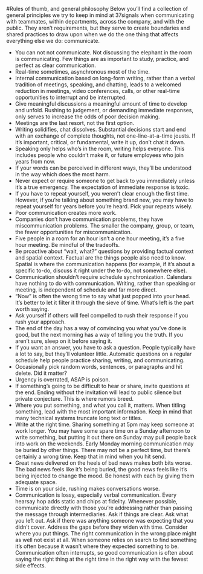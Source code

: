 #Rules of thumb, and general philosophy
 Below you’ll find a collection of general principles we try to keep in mind at 37signals when communicating with teammates, within departments, across the company, and with the public. They aren’t requirements, but they serve to create boundaries and shared practices to draw upon when we do the one thing that affects everything else we do: communicate.

- You can not not communicate. Not discussing the elephant in the room is communicating. Few things are as important to study, practice, and perfect as clear communication.
- Real-time sometimes, asynchronous most of the time.
- Internal communication based on long-form writing, rather than a verbal tradition of meetings, speaking, and chatting, leads to a welcomed reduction in meetings, video conferences, calls, or other real-time opportunities to interrupt and be interrupted.
- Give meaningful discussions a meaningful amount of time to develop and unfold. Rushing to judgement, or demanding immediate responses, only serves to increase the odds of poor decision making.
- Meetings are the last resort, not the first option.
- Writing solidifies, chat dissolves. Substantial decisions start and end with an exchange of complete thoughts, not one-line-at-a-time jousts. If it’s important, critical, or fundamental, write it up, don’t chat it down.
- Speaking only helps who’s in the room, writing helps everyone. This includes people who couldn’t make it, or future employees who join years from now.
- If your words can be perceived in different ways, they’ll be understood in the way which does the most harm.
- Never expect or require someone to get back to you immediately unless it’s a true emergency. The expectation of immediate response is toxic.
- If you have to repeat yourself, you weren’t clear enough the first time. However, if you’re talking about something brand new, you may have to repeat yourself for years before you’re heard. Pick your repeats wisely.
- Poor communication creates more work.
- Companies don’t have communication problems, they have miscommunication problems. The smaller the company, group, or team, the fewer opportunities for miscommunication.
- Five people in a room for an hour isn’t a one hour meeting, it’s a five hour meeting. Be mindful of the tradeoffs.
- Be proactive about “wait, what?” questions by providing factual context and spatial context. Factual are the things people also need to know. Spatial is where the communication happens (for example, if it’s about a specific to-do, discuss it right under the to-do, not somewhere else).
- Communication shouldn’t require schedule synchronization. Calendars have nothing to do with communication. Writing, rather than speaking or meeting, is independent of schedule and far more direct.
- “Now” is often the wrong time to say what just popped into your head. It’s better to let it filter it through the sieve of time. What’s left is the part worth saying.
- Ask yourself if others will feel compelled to rush their response if you rush your approach.
- The end of the day has a way of convincing you what you’ve done is good, but the next morning has a way of telling you the truth. If you aren’t sure, sleep on it before saying it.
- If you want an answer, you have to ask a question. People typically have a lot to say, but they’ll volunteer little. Automatic questions on a regular schedule help people practice sharing, writing, and communicating.
- Occasionally pick random words, sentences, or paragraphs and hit delete. Did it matter?
- Urgency is overrated, ASAP is poison.
- If something’s going to be difficult to hear or share, invite questions at the end. Ending without the invitation will lead to public silence but private conjecture. This is where rumors breed.
- Where you put something, and what you call it, matters. When titling something, lead with the most important information. Keep in mind that many technical systems truncate long text or titles.
- Write at the right time. Sharing something at 5pm may keep someone at work longer. You may have some spare time on a Sunday afternoon to write something, but putting it out there on Sunday may pull people back into work on the weekends. Early Monday morning communication may be buried by other things. There may not be a perfect time, but there’s certainly a wrong time. Keep that in mind when you hit send.
- Great news delivered on the heels of bad news makes both bits worse. The bad news feels like it’s being buried, the good news feels like it’s being injected to change the mood. Be honest with each by giving them adequate space.
- Time is on your side, rushing makes conversations worse.
- Communication is lossy, especially verbal communication. Every hearsay hop adds static and chips at fidelity. Whenever possible, communicate directly with those you’re addressing rather than passing the message through intermediaries.
Ask if things are clear. Ask what you left out. Ask if there was anything someone was expecting that you didn’t cover. Address the gaps before they widen with time.
Consider where you put things. The right communication in the wrong place might as well not exist at all. When someone relies on search to find something it’s often because it wasn’t where they expected something to be.
Communication often interrupts, so good communication is often about saying the right thing at the right time in the right way with the fewest side effects.
